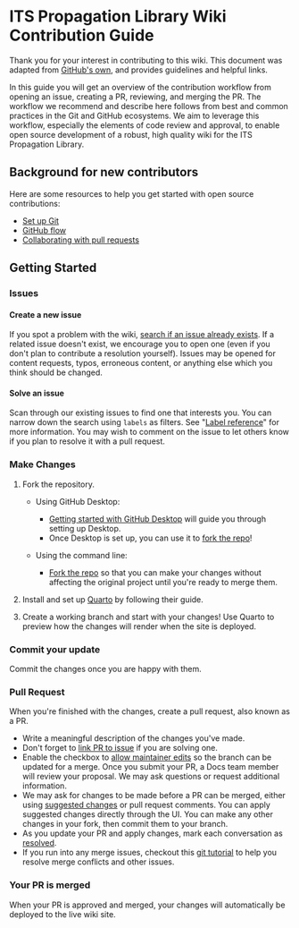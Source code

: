 # ITS Propagation Library Wiki Contribution Guide

Thank you for your interest in contributing to this wiki. This document was adapted
from [GitHub's own](https://github.com/github/docs/blob/main/.github/CONTRIBUTING.md),
and provides guidelines and helpful links.

In this guide you will get an overview of the contribution workflow from opening
an issue, creating a PR, reviewing, and merging the PR. The workflow we recommend
and describe here follows from best and common practices in the Git and GitHub
ecosystems. We aim to leverage this workflow, especially the elements of code review
and approval, to enable open source development of a robust, high quality wiki for
the ITS Propagation Library.

## Background for new contributors

Here are some resources to help you get started with open source contributions:

- [Set up Git](https://docs.github.com/en/get-started/getting-started-with-git/set-up-git)
- [GitHub flow](https://docs.github.com/en/get-started/using-github/github-flow)
- [Collaborating with pull requests](https://docs.github.com/en/github/collaborating-with-pull-requests)

## Getting Started

### Issues

#### Create a new issue

If you spot a problem with the wiki,
[search if an issue already exists](https://docs.github.com/en/github/searching-for-information-on-github/searching-on-github/searching-issues-and-pull-requests#search-by-the-title-body-or-comments).
If a related issue doesn't exist, we encourage you to open one (even if you don't
plan to contribute a resolution yourself). Issues may be opened for content requests,
typos, erroneous content, or anything else which you think should be changed.

#### Solve an issue

Scan through our existing issues to find one that interests you. You can narrow
down the search using `labels` as filters. See "[Label reference](https://docs.github.com/en/contributing/collaborating-on-github-docs/label-reference)"
for more information. You may wish to comment on the issue to let others know if
you plan to resolve it with a pull request.

### Make Changes

1. Fork the repository.
    - Using GitHub Desktop:
      - [Getting started with GitHub Desktop](https://docs.github.com/en/desktop/installing-and-configuring-github-desktop/getting-started-with-github-desktop)
      will guide you through setting up Desktop.
      - Once Desktop is set up, you can use it to [fork the repo](https://docs.github.com/en/desktop/contributing-and-collaborating-using-github-desktop/cloning-and-forking-repositories-from-github-desktop)!

    - Using the command line:
      - [Fork the repo](https://docs.github.com/en/github/getting-started-with-github/fork-a-repo#fork-an-example-repository)
      so that you can make your changes without affecting the original project until
      you're ready to merge them.

1. Install and set up [Quarto](https://quarto.org/docs/get-started/) by following
their guide.

1. Create a working branch and start with your changes! Use Quarto to preview how
the changes will render when the site is deployed.

### Commit your update

Commit the changes once you are happy with them.

### Pull Request

When you're finished with the changes, create a pull request, also known as a PR.

- Write a meaningful description of the changes you've made.
- Don't forget to [link PR to issue](https://docs.github.com/en/issues/tracking-your-work-with-issues/linking-a-pull-request-to-an-issue)
if you are solving one.
- Enable the checkbox to [allow maintainer edits](https://docs.github.com/en/github/collaborating-with-issues-and-pull-requests/allowing-changes-to-a-pull-request-branch-created-from-a-fork)
so the branch can be updated for a merge.
Once you submit your PR, a Docs team member will review your proposal. We may ask
questions or request additional information.
- We may ask for changes to be made before a PR can be merged, either using
[suggested changes](https://docs.github.com/en/github/collaborating-with-issues-and-pull-requests/incorporating-feedback-in-your-pull-request)
or pull request comments. You can apply suggested changes directly through the UI.
You can make any other changes in your fork, then commit them to your branch.
- As you update your PR and apply changes, mark each conversation as [resolved](https://docs.github.com/en/github/collaborating-with-issues-and-pull-requests/commenting-on-a-pull-request#resolving-conversations).
- If you run into any merge issues, checkout this
[git tutorial](https://github.com/skills/resolve-merge-conflicts) to help you
resolve merge conflicts and other issues.

### Your PR is merged

When your PR is approved and merged, your changes will automatically be deployed
to the live wiki site.
